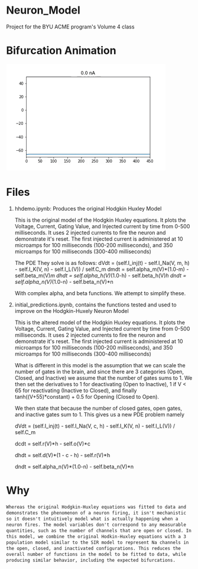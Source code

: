 # Neuron_Model
Project for the BYU ACME program's Volume 4 class

# Bifurcation Animation
![](bifurcation_animation.gif)

# Files
1) hhdemo.ipynb:  Produces the original Hodgkin Huxley Model
    
    This is the original model of the Hodgkin Huxley equations. It plots the Voltage, Current, Gating Value, and Injected current by time from 0-500 milliseconds. It uses 2 injected currents to fire the neuron and demonstrate it's reset. The first injected current is administered at 10 microamps for 100 milliseconds (100-200 milliseconds), and 350 microamps for 100 milliseconds (300-400 milliseconds)
    
    The PDE They solve is as follows:
        dVdt = (self.I_inj(t) - self.I_Na(V, m, h) - self.I_K(V, n) - self.I_L(V)) / self.C_m
        dmdt = self.alpha_m(V)*(1.0-m) - self.beta_m(V)*m
        dhdt = self.alpha_h(V)*(1.0-h) - self.beta_h(V)*h
        dndt = self.alpha_n(V)*(1.0-n) - self.beta_n(V)*n
    
    With complex alpha, and beta functions. We attempt to simplify these.
    
2) initial_predictions.ipynb, contains the functions tested and used to improve on the Hodgkin-Huxely Neuron Model
    
    This is the altered model of the Hodgkin Huxley equations. It plots the Voltage, Current, Gating Value, and Injected current by time from 0-500 milliseconds. It uses 2 injected currents to fire the neuron and demonstrate it's reset. The first injected current is administered at 10 microamps for 100 milliseconds (100-200 milliseconds), and 350 microamps for 100 milliseconds (300-400 milliseconds)
    
    What is different in this model is the assumption that we can scale the number of gates in the brain, and since there are 3 categories (Open, Closed, and Inactive) we assume that the number of gates sums to 1. We then set the derivatives to 1 for deactivating (Open to Inactive), 1 if V < 65 for reactivating (Inactive to Closed), and finally tanh((V+55)*constant) + 0.5 for Opening (Closed to Open).  
    
    We then state that because the number of closed gates, open gates, and inactive gates sum to 1. This gives us a new PDE problem namely 
        
    dVdt = (self.I_inj(t) - self.I_Na(V, c, h) - self.I_K(V, n) - self.I_L(V)) / self.C_m
    
    dcdt = self.r(V)*h - self.o(V)*c
    
    dhdt = self.d(V)*(1 - c - h) - self.r(V)*h
    
    dndt = self.alpha_n(V)*(1.0-n) - self.beta_n(V)*n
        
# Why
    Whereas the original Hodgkin-Huxley equations was fitted to data and demonstrates the phenomenon of a neuron firing, it isn't mechanistic so it doesn't intuitively model what is actually happening when a neuron fires. The model variables don't correspond to any measurable quantities, such as the number of channels that are open or closed. In this model, we combine the original Hodkin-Huxley equations with a 3 population model similar to the SIR model to represent Na channels in the open, closed, and inactivated configurations. This reduces the overall number of functions in the model to be fitted to data, while producing similar behavior, including the expected bifurcations.
    
